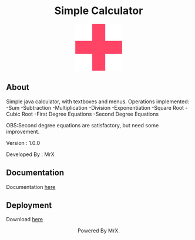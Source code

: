 <div align="center"><h1>Simple Calculator</h1></div>

<p align="center">
  <img src="icon.png">
</p>

<h2>About</h2>

<p>Simple java calculator, with textboxes and menus.
Operations implemented:
-Sum
-Subtraction
-Multiplication
-Division
-Exponentiation
-Square Root
-Cubic Root
-First Degree Equations
-Second Degree Equations

OBS:Second degree equations are satisfactory, but need some improvement.</p>
<p>Version : 1.0.0</p>
<p>Developed By : MrX</p>


<h2>Documentation</h2>

<p>Documentation <a href="https://raw.githack.com//MrX456/Simple_Calculator/main/_Documentation/javadoc/index.html">here</a></p>


<h2>Deployment</h2>

<p>Download <a href="https://github.com/MrX456/Simple_Calculator/raw/main/_Deploy/Simple%20Calculator.exe">here</a></p>


<p align="center">Powered By MrX.</p>

